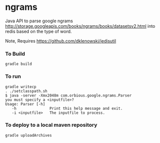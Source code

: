ngrams
======

Java API to parse google ngrams http://storage.googleapis.com/books/ngrams/books/datasetsv2.html into redis based on the type of word.

Note, Requires https://github.com/dklenowski/jedisutil

### To Build

    gradle build


### To run

    gradle writecp
    . ./setclasspath.sh
    $ java -server -Xmx2048m com.orbious.google.ngrams.Parser
    you must specify a <inputfile>?
    Usage: Parser [-h]
       -h               Print this help message and exit.
       -i <inputfile>   The inputfile to process.

### To deploy to a local maven repository

    gradle uploadArchives
